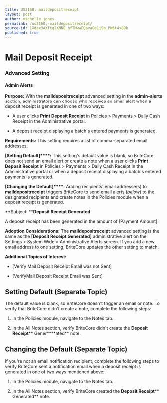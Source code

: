 ```yaml
---
title: US3160, maildepositreceipt
layout: post
author: michelle.jones
permalink: /us3160,-maildepositreceipt/
source-id: 1Xdax3AXftqlXNNE_hfTMwwFQavaOe1iSb_PW6t4s89k
published: true
---
```

# Mail Deposit Receipt

### Advanced Setting

#### Admin Alerts

**Purpose:** With the **maildepositreceipt** advanced setting in the **admin-alerts** section, administrators can choose who receives an email alert when a deposit receipt is generated in one of two ways:

* A user clicks **Print Deposit Receipt** in Policies > Payments > Daily Cash Receipt in the Administrative portal.

* A deposit receipt displaying a batch's entered payments is generated. 

**Requirements:** This setting requires a list of comma-separated email addresses.

**[Setting Default]****:** This setting's default value is blank, so BriteCore does not send an email alert or create a note when a user clicks **Print Deposit Receipt** in Policies > Payments > Daily Cash Receipt in the Administrative portal or when a deposit receipt displaying a batch's entered payments is generated. 

**[Changing the Default]****:** Adding recipients' email addresse(s) to **maildepositreceipt** triggers BriteCore to send email alerts (*below*) to the designated recipients and create notes in the Policies module when a deposit receipt is generated. 

**Subject: ****Deposit Receipt Generated**

A deposit receipt has been generated in the amount of [Payment Amount].

**Adoption Considerations:** The **maildepositreceipt** advanced setting is the same as the **[Deposit Receipt Generated]** administrative alert on the Settings > System Wide > Administrative Alerts screen. If you add a new email address to one setting, BriteCore updates the other setting to match.

**Additional Topics of Interest:**

* [Verify Mail Deposit Receipt Email was not Sent] 

* [VerifyMail Deposit Receipt Email was Sent]

## Setting Default (Separate Topic)

The default value is blank, so BriteCore doesn't trigger an email or note. To verify that BriteCore didn't create a note, complete the following steps:

1. In the Policies module, navigate to the Notes tab.

2. In the All Notes section, verify BriteCore didn't create the **Deposit Receipt**** Gener****ated** note.

## Changing the Default (Separate Topic)

If you're not an email notification recipient, complete the following steps to verify BriteCore sent a notification email when a deposit receipt is generated in one of two ways mentioned above:

1. In the Policies module, navigate to the Notes tab.

2. In the All Notes section, verify BriteCore created the **Deposit Receipt**** Generated** note.

